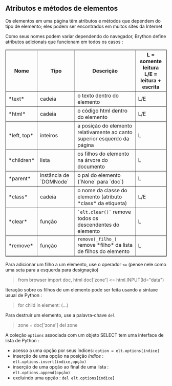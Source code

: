 Atributos e métodos de elementos
--------------------------------

Os elementos em uma página têm atributos e métodos que dependem do
tipo de elemento; eles podem ser encontrados em muitos sites da
Internet

Como seus nomes podem variar dependendo do navegador, Brython define
atributos adicionais que funcionam em todos os casos :

<table border=1 cellpadding=3>
<tr>
<th>Nome</th><th>Tipo</th><th>Descrição</th><th>L = somente leitura<br>L/E = leitura + escrita</th>
</tr>
<tr>
<td>*text*</td><td>cadeia</td><td>o texto dentro do elemento</td><td>L/E</td>
</tr>
<tr>
<td>*html*</td><td>cadeia</td><td>o código html dentro do elemento</td><td>L/E</td>
</tr>
<tr>
<td>*left, top*</td><td>inteiros</td><td>a posição do elemento relativamente ao canto superior esquerdo da página</td><td>L</td>
</tr>
<tr>
<td>*children*</td><td>lista</td><td>os filhos do elemento na árvore do documento</td><td>L</td>
</tr>
<tr>
<td>*parent*</td><td>instância de `DOMNode`</td><td>o pai do elemento (`None` para `doc`)</td><td>L</td>
</tr>
<tr>
<td>*class*</td><td>cadeia</td><td>o nome da classe do elemento (atributo *class* da etiqueta)</td><td>L/E</td>
</tr>
<tr>
<td>*clear*</td><td>função</td><td><code>`elt.clear()`</code> remove todos os descendentes do elemento</td><td>L</td>
</tr>
<tr>
<td>*remove*</td><td>função</td><td><code>remove(_filho_)</code> remove *filho* da lista de filhos do elemento</td><td>L</td>
</tr>
</table>

Para adicionar um filho a um elemento, use o operador `<=` (pense nele
como uma seta para a esquerda para designação)

>    from browser import doc, html
>    doc['zone'] <= html.INPUT(Id="data")

Iteração sobre os filhos de um elemento pode ser feita usando a
sintaxe usual de Python :

>    for child in element:
>        (...)

Para destruir um elemento, use a palavra-chave `del`

>    zone = doc['zone']
>    del zone

A coleção `options` associada com um objeto SELECT tem uma interface
de lista de Python :

 - acesso a uma opção por seus índices: `option = elt.options[índice]`
 - inserção de uma opção na posição _índice_ : `elt.options.insert(índice,opção)`
 - inserção de uma opção ao final de uma lista : `elt.options.append(opção)`
 - excluindo uma opção : `del elt.options[índice]`
